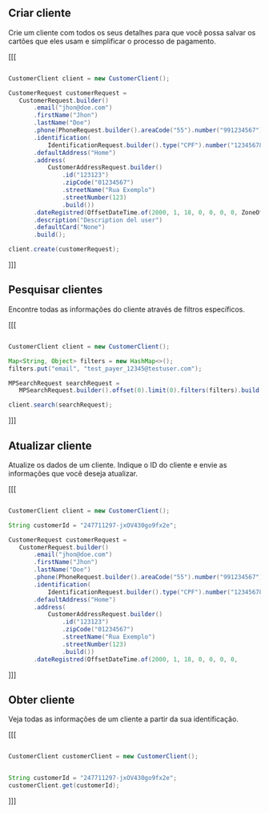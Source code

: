 ## Criar cliente

Crie um cliente com todos os seus detalhes para que você possa salvar os cartões que eles usam e simplificar o processo de pagamento.

[[[
```java

CustomerClient client = new CustomerClient();

CustomerRequest customerRequest =
   CustomerRequest.builder()
       .email("jhon@doe.com")
       .firstName("Jhon")
       .lastName("Doe")
       .phone(PhoneRequest.builder().areaCode("55").number("991234567").build())
       .identification(
           IdentificationRequest.builder().type("CPF").number("12345678900").build())
       .defaultAddress("Home")
       .address(
           CustomerAddressRequest.builder()
               .id("123123")
               .zipCode("01234567")
               .streetName("Rua Exemplo")
               .streetNumber(123)
               .build())
       .dateRegistred(OffsetDateTime.of(2000, 1, 18, 0, 0, 0, 0, ZoneOffset.UTC))
       .description("Description del user")
       .defaultCard("None")
       .build();

client.create(customerRequest);

```
]]]

## Pesquisar clientes

Encontre todas as informações do cliente através de filtros específicos.

[[[
```java

CustomerClient client = new CustomerClient();

Map<String, Object> filters = new HashMap<>();
filters.put("email", "test_payer_12345@testuser.com");

MPSearchRequest searchRequest =
   MPSearchRequest.builder().offset(0).limit(0).filters(filters).build();

client.search(searchRequest);

```
]]]

## Atualizar cliente

Atualize os dados de um cliente. Indique o ID do cliente e envie as informações que você deseja atualizar.

[[[
```java

CustomerClient client = new CustomerClient();

String customerId = "247711297-jxOV430go9fx2e";

CustomerRequest customerRequest =
   CustomerRequest.builder()
       .email("jhon@doe.com")
       .firstName("Jhon")
       .lastName("Doe")
       .phone(PhoneRequest.builder().areaCode("55").number("991234567").build())
       .identification(
           IdentificationRequest.builder().type("CPF").number("12345678900").build())
       .defaultAddress("Home")
       .address(
           CustomerAddressRequest.builder()
               .id("123123")
               .zipCode("01234567")
               .streetName("Rua Exemplo")
               .streetNumber(123)
               .build())
       .dateRegistred(OffsetDateTime.of(2000, 1, 18, 0, 0, 0, 0, 

```
]]]

## Obter cliente

Veja todas as informações de um cliente a partir da sua identificação.

[[[
```java

CustomerClient customerClient = new CustomerClient();


String customerId = "247711297-jxOV430go9fx2e";
customerClient.get(customerId);
```
]]]